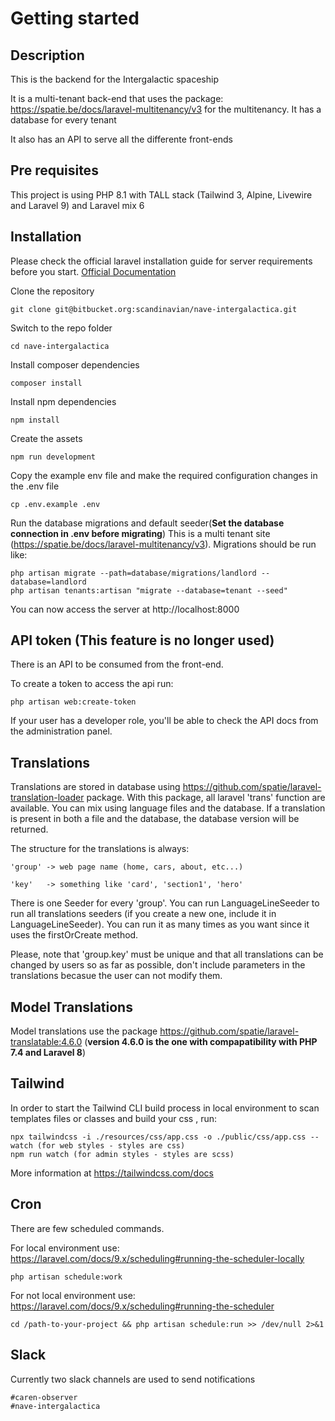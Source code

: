 # Getting started

## Description
This is the backend for the Intergalactic spaceship

It is a multi-tenant back-end that uses the package: https://spatie.be/docs/laravel-multitenancy/v3 for the multitenancy. It has a database for every tenant

It also has an API to serve all the differente front-ends

## Pre requisites
This project is using PHP 8.1 with TALL stack (Tailwind 3, Alpine, Livewire and Laravel 9) and Laravel mix 6

## Installation

Please check the official laravel installation guide for server requirements before you start. [Official Documentation](https://laravel.com/docs/8.x/installation)

Clone the repository

    git clone git@bitbucket.org:scandinavian/nave-intergalactica.git

Switch to the repo folder

    cd nave-intergalactica

Install composer dependencies

    composer install

Install npm dependencies

    npm install

Create the assets

    npm run development

Copy the example env file and make the required configuration changes in the .env file

    cp .env.example .env

Run the database migrations and default seeder(**Set the database connection in .env before migrating**)
This is a multi tenant site (https://spatie.be/docs/laravel-multitenancy/v3). Migrations should be run like:

    php artisan migrate --path=database/migrations/landlord --database=landlord
    php artisan tenants:artisan "migrate --database=tenant --seed"

You can now access the server at http://localhost:8000

## API token (**This feature is no longer used**)

There is an API to be consumed from the front-end.

To create a token to access the api run:

    php artisan web:create-token

If your user has a developer role, you'll be able to check the API docs from the administration panel.

## Translations

Translations are stored in database using https://github.com/spatie/laravel-translation-loader package. With this package, all laravel 'trans' function are available. You can mix using language files and the database. If a translation is present in both a file and the database, the database version will be returned.

The structure for the translations is always:

    'group' -> web page name (home, cars, about, etc...)

    'key'   -> something like 'card', 'section1', 'hero'

There is one Seeder for every 'group'. You can run LanguageLineSeeder to run all translations seeders (if you create a new one, include it in LanguageLineSeeder). You can run it as many times as you want since it uses the firstOrCreate method.

Please, note that 'group.key' must be unique and that all translations can be changed by users so as far as possible, don't include parameters in the translations becasue the user can not modify them.

## Model Translations

Model translations use the package https://github.com/spatie/laravel-translatable:4.6.0 (**version 4.6.0 is the one with compapatibility with PHP 7.4 and Laravel 8**)

## Tailwind

In order to start the Tailwind CLI build process in local environment to scan templates files or classes and build your css , run: 

    npx tailwindcss -i ./resources/css/app.css -o ./public/css/app.css --watch (for web styles - styles are css)
    npm run watch (for admin styles - styles are scss)

More information at https://tailwindcss.com/docs

## Cron

There are few scheduled commands.

For local environment use: https://laravel.com/docs/9.x/scheduling#running-the-scheduler-locally

    php artisan schedule:work

For not local environment use: https://laravel.com/docs/9.x/scheduling#running-the-scheduler

    cd /path-to-your-project && php artisan schedule:run >> /dev/null 2>&1

## Slack

Currently two slack channels are used to send notifications

    #caren-observer
    #nave-intergalactica